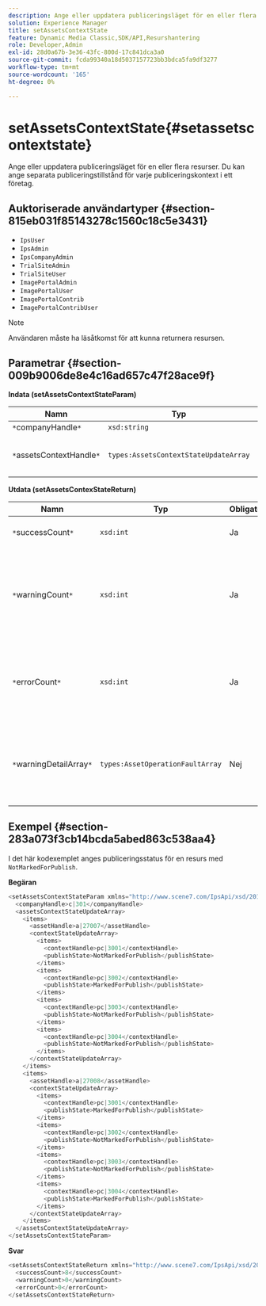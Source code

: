```yaml
---
description: Ange eller uppdatera publiceringsläget för en eller flera resurser. Du kan ange separata publiceringstillstånd för varje publiceringskontext i ett företag.
solution: Experience Manager
title: setAssetsContextState
feature: Dynamic Media Classic,SDK/API,Resurshantering
role: Developer,Admin
exl-id: 28d0a67b-3e36-43fc-800d-17c841dca3a0
source-git-commit: fcda99340a18d5037157723bb3bdca5fa9df3277
workflow-type: tm+mt
source-wordcount: '165'
ht-degree: 0%

---
```


# setAssetsContextState{#setassetscontextstate}

Ange eller uppdatera publiceringsläget för en eller flera resurser. Du kan ange separata publiceringstillstånd för varje publiceringskontext i ett företag.

## Auktoriserade användartyper {#section-815eb031f85143278c1560c18c5e3431}

* `IpsUser`
* `IpsAdmin`
* `IpsCompanyAdmin`
* `TrialSiteAdmin`
* `TrialSiteUser`
* `ImagePortalAdmin`
* `ImagePortalUser`
* `ImagePortalContrib`
* `ImagePortalContribUser`

>[!NOTE]
>
>Användaren måste ha läsåtkomst för att kunna returnera resursen.

## Parametrar {#section-009b9006de8e4c16ad657c47f28ace9f}

**Indata (setAssetsContextStateParam)**

| Namn | Typ | Obligatoriskt | Beskrivning |
|---|---|---|---|
| `*`companyHandle`*` | `xsd:string` | Ja | Handla till företaget. |
| `*`assetsContextHandle`*` | `types:AssetsContextStateUpdateArray` | Ja | En array med resurser och deras nya publiceringstillstånd. |

**Utdata (setAssetsContexStateReturn)**

| Namn | Typ | Obligatoriskt | Beskrivning |
|---|---|---|---|
| `*`successCount`*` | `xsd:int` | Ja | Antalet resurser har ändrats. |
| `*`warningCount`*` | `xsd:int` | Ja | Antalet varningar som genereras när åtgärden försökte ändra resurser. |
| `*`errorCount`*` | `xsd:int` | Ja | Antalet fel som genererades när åtgärden försökte ändra resurser. |
| `*`warningDetailArray`*` | `types:AssetOperationFaultArray` | Nej | Array med fel som genereras av resurser när åtgärden försökte ändra dem. |

## Exempel {#section-283a073f3cb14bcda5abed863c538aa4}

I det här kodexemplet anges publiceringsstatus för en resurs med `NotMarkedForPublish`.

**Begäran**

```java
<setAssetsContextStateParam xmlns="http://www.scene7.com/IpsApi/xsd/2011-11-04">
  <companyHandle>c|301</companyHandle>
  <assetsContextStateUpdateArray>
    <items>
      <assetHandle>a|27007</assetHandle>
      <contextStateUpdateArray>
        <items>
          <contextHandle>pc|3001</contextHandle>
          <publishState>NotMarkedForPublish</publishState>
        </items>
        <items>
          <contextHandle>pc|3002</contextHandle>
          <publishState>MarkedForPublish</publishState>
        </items>
        <items>
          <contextHandle>pc|3003</contextHandle>
          <publishState>NotMarkedForPublish</publishState>
        </items>
        <items>
          <contextHandle>pc|3004</contextHandle>
          <publishState>NotMarkedForPublish</publishState>
        </items>
      </contextStateUpdateArray>
    </items>
    <items>
      <assetHandle>a|27008</assetHandle>
      <contextStateUpdateArray>
        <items>
          <contextHandle>pc|3001</contextHandle>
          <publishState>MarkedForPublish</publishState>
        </items>
        <items>
          <contextHandle>pc|3002</contextHandle>
          <publishState>NotMarkedForPublish</publishState>
        </items>
        <items>
          <contextHandle>pc|3003</contextHandle>
          <publishState>NotMarkedForPublish</publishState>
        </items>
        <items>
          <contextHandle>pc|3004</contextHandle>
          <publishState>MarkedForPublish</publishState>
        </items>
      </contextStateUpdateArray>
    </items>
  </assetsContextStateUpdateArray>
</setAssetsContextStateParam>
```

**Svar**

```java
<setAssetsContextStateReturn xmlns="http://www.scene7.com/IpsApi/xsd/2011-11-04-beta">
  <successCount>8</successCount>
  <warningCount>0</warningCount>
  <errorCount>0</errorCount>
</setAssetsContextStateReturn>
```
